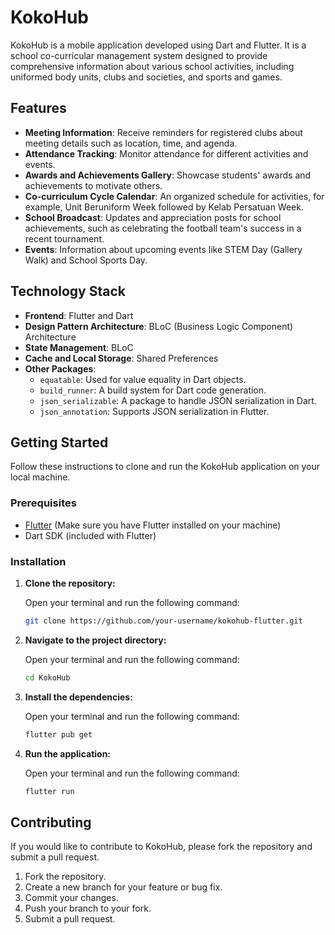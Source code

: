 # KokoHub

KokoHub is a mobile application developed using Dart and Flutter. It is a school co-curricular management system designed to provide comprehensive information about various school activities, including uniformed body units, clubs and societies, and sports and games.

## Features

- **Meeting Information**: Receive reminders for registered clubs about meeting details such as location, time, and agenda.
- **Attendance Tracking**: Monitor attendance for different activities and events.
- **Awards and Achievements Gallery**: Showcase students' awards and achievements to motivate others.
- **Co-curriculum Cycle Calendar**: An organized schedule for activities, for example, Unit Beruniform Week followed by Kelab Persatuan Week.
- **School Broadcast**: Updates and appreciation posts for school achievements, such as celebrating the football team's success in a recent tournament.
- **Events**: Information about upcoming events like STEM Day (Gallery Walk) and School Sports Day.

## Technology Stack

- **Frontend**: Flutter and Dart
- **Design Pattern Architecture**: BLoC (Business Logic Component) Architecture
- **State Management**: BLoC
- **Cache and Local Storage**: Shared Preferences
- **Other Packages**:
  - `equatable`: Used for value equality in Dart objects.
  - `build_runner`: A build system for Dart code generation.
  - `json_serializable`: A package to handle JSON serialization in Dart.
  - `json_annotation`: Supports JSON serialization in Flutter.

## Getting Started

Follow these instructions to clone and run the KokoHub application on your local machine.

### Prerequisites

- [Flutter](https://flutter.dev/docs/get-started/install) (Make sure you have Flutter installed on your machine)
- Dart SDK (included with Flutter)

### Installation

1. **Clone the repository:**

   Open your terminal and run the following command:

   ```bash
   git clone https://github.com/your-username/kokohub-flutter.git
   ```
2. **Navigate to the project directory:**

   Open your terminal and run the following command:

   ```bash
   cd KokoHub
   ```

3. **Install the dependencies:**

   Open your terminal and run the following command:

   ```bash
   flutter pub get
   ```

4. **Run the application:**

   Open your terminal and run the following command:

   ```bash
   flutter run
   ```

## Contributing

If you would like to contribute to KokoHub, please fork the repository and submit a pull request.

1. Fork the repository.
2. Create a new branch for your feature or bug fix.
3. Commit your changes.
4. Push your branch to your fork.
5. Submit a pull request.


